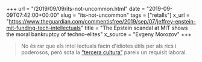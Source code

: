 +++
url = "/2019/09/09/its-not-uncommon.html"
date = "2019-09-09T07:42:00+00:00"
slug = "its-not-uncommon"
tags = ["retalls"]
x_url = "https://www.theguardian.com/commentisfree/2019/sep/07/jeffrey-epstein-mit-funding-tech-intellectuals"
title = "The Epstein scandal at MIT shows the moral bankruptcy of techno-elites"
x_source = "Evgeny Morozov"
+++

> No és rar que els intel·lectuals facin d'idiotes útils per als rics i poderosos, però sota la [“tercera cultura”](https://www.edge.org/conversation/john_brockman-the-third-culture) pareix un requisit laboral.
